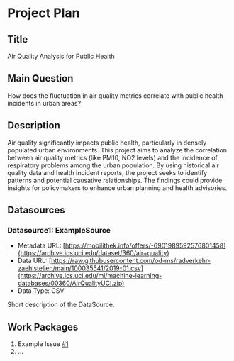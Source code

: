 # Project Plan

## Title
<!-- Give your project a short title. -->
Air Quality Analysis for Public Health

## Main Question

<!-- Think about one main question you want to answer based on the data. -->
How does the fluctuation in air quality metrics correlate with public health incidents in urban areas?

## Description

<!-- Describe your data science project in max. 200 words. Consider writing about why and how you attempt it. -->
Air quality significantly impacts public health, particularly in densely populated urban environments. This project aims to analyze the correlation between air quality metrics (like PM10, NO2 levels) and the incidence of respiratory problems among the urban population. By using historical air quality data and health incident reports, the project seeks to identify patterns and potential causative relationships. The findings could provide insights for policymakers to enhance urban planning and health advisories.

## Datasources

<!-- Describe each datasources you plan to use in a section. Use the prefic "DatasourceX" where X is the id of the datasource. -->

### Datasource1: ExampleSource
* Metadata URL: [https://mobilithek.info/offers/-6901989592576801458](https://archive.ics.uci.edu/dataset/360/air+quality)
* Data URL: [https://raw.githubusercontent.com/od-ms/radverkehr-zaehlstellen/main/100035541/2019-01.csv](https://archive.ics.uci.edu/ml/machine-learning-databases/00360/AirQualityUCI.zip)
* Data Type: CSV

Short description of the DataSource.

## Work Packages

<!-- List of work packages ordered sequentially, each pointing to an issue with more details. -->

1. Example Issue [#1][i1]
2. ...

[i1]: https://github.com/jvalue/made-template/issues/1
